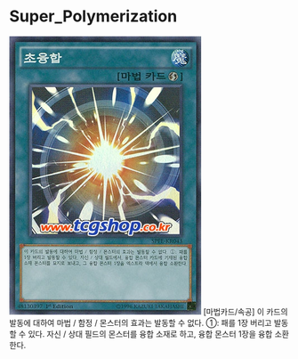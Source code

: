 # Super_Polymerization
![alt text](초융합.png)
[마법카드/속공] 이 카드의 발동에 대하여 마법 / 함정 / 몬스터의 효과는 발동할 수 없다. ①: 패를 1장 버리고 발동할 수 있다. 자신 / 상대 필드의 몬스터를 융합 소재로 하고, 융합 몬스터 1장을 융합 소환한다.
